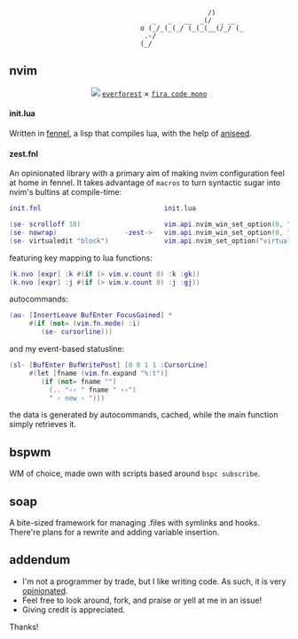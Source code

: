 ```
                                                  /)                      
                                    _   _   __  _(/  _ __               
                                 o (_/_(_(_/ (_(_(__(/_/ (_             
                                  .-/                                   
                                 (_/                                    
```
## nvim
<p align="center">
     <img src="https://user-images.githubusercontent.com/36731587/112466929-79432400-8d77-11eb-8920-be5e25683bb8.png">
     <a href="https://github.com/sainnhe/everforest"><code>everforest</code></a> × <code><a href="https://github.com/tonsky/FiraCode">fira code mono</a></code></p>

#### init.lua
Written in [fennel](https://github.com/bakpakin/Fennel/), a lisp that compiles lua, with the help of [aniseed](https://github.com/Olical/aniseed).

#### zest.fnl
An opinionated library with a primary aim of making nvim configuration feel at home in fennel. It takes advantage of `macros` to turn syntactic sugar into nvim's bultins at compile-time:
```lua
init.fnl                               init.lua

(se- scrolloff 10)                     vim.api.nvim_win_set_option(0, "scrolloff", 10)
(se- nowrap)                 -zest->   vim.api.nvim_win_set_option(0, "wrap", false)
(se- virtualedit "block")              vim.api.nvim_set_option("virtualedit", "block")
```
featuring key mapping to lua functions:
```lua
(k.nvo [expr] :k #(if (> vim.v.count 0) :k :gk))
(k.nvo [expr] :j #(if (> vim.v.count 0) :j :gj))
```
autocommands:
```lua
(au- [InsertLeave BufEnter FocusGained] *
     #(if (not= (vim.fn.mode) :i)
        (se- cursorline)))
```
and my event-based statusline:
```lua
(sl- [BufEnter BufWritePost] [0 0 1 1 :CursorLine]
     #(let [fname (vim.fn.expand "%:t")]
        (if (not= fname "")
          (.. "‹‹ " fname " ››")
          " ‹ new › ")))
```
the data is generated by autocommands, cached, while the main function simply retrieves it.

## bspwm
WM of choice, made own with scripts based around `bspc subscribe`.

## soap
A bite-sized framework for managing .files with symlinks and hooks. There're plans for a rewrite and adding variable insertion.

## addendum
- I'm not a programmer by trade, but I like writing code. As such, it is very [opinionated](https://i.redd.it/se5rfanqhqx11.jpg).
- Feel free to look around, fork, and praise or yell at me in an issue!
- Giving credit is appreciated.

Thanks!
